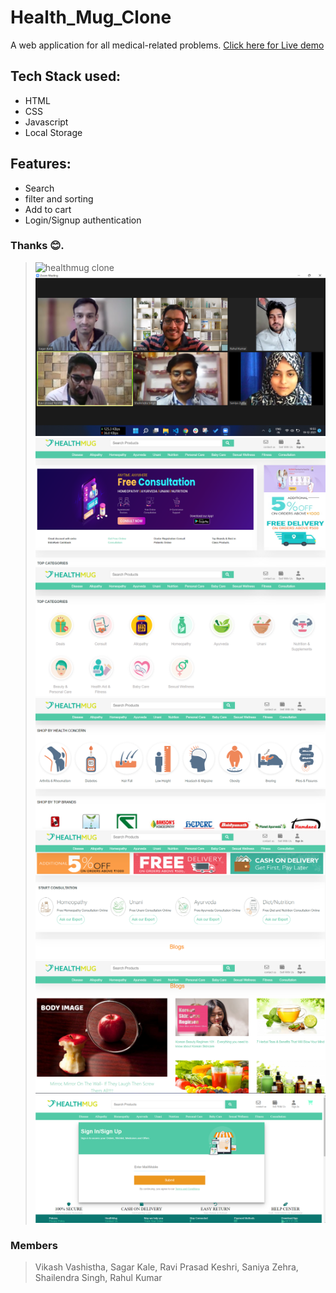 # Health_Mug_Clone
A web application for all medical-related problems.
<a href="https://healthmugclone.netlify.app" target="_blank">Click here for Live demo</a>


## Tech Stack used:
<ul>
  <li>HTML</li>
  <li>CSS</li>
  <li>Javascript</li>
  <li>Local Storage</li>
</ul>

## Features:
<ul>
  <li>Search</li>
  <li>filter and sorting</li>
  <li>Add to cart</li>
  <li>Login/Signup authentication</li>
</ul>

### Thanks 😊.

> ![healthmug clone](https://static.oxinis.com/healthmug/image/healthmug/healthmug-logo.png)
![healthmug](/images/img1.png)
![healthmug](/images/img2.png)
![healthmug](/images/img3.png)
![healthmug](/images/img4.png)
![healthmug](/images/img5.png)
![healthmug](/images/img6.png)
![healthmug](/images/img7.png)
### Members
> Vikash Vashistha, Sagar Kale, Ravi Prasad Keshri, Saniya Zehra, Shailendra Singh, Rahul Kumar

